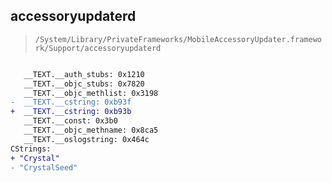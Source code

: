 ## accessoryupdaterd

> `/System/Library/PrivateFrameworks/MobileAccessoryUpdater.framework/Support/accessoryupdaterd`

```diff

   __TEXT.__auth_stubs: 0x1210
   __TEXT.__objc_stubs: 0x7820
   __TEXT.__objc_methlist: 0x3198
-  __TEXT.__cstring: 0xb93f
+  __TEXT.__cstring: 0xb93b
   __TEXT.__const: 0x3b0
   __TEXT.__objc_methname: 0x8ca5
   __TEXT.__oslogstring: 0x464c
CStrings:
+ "Crystal"
- "CrystalSeed"

```
